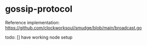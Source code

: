 # gossip-protocol

Reference implementation: https://github.com/clockworksoul/smudge/blob/main/broadcast.go
 
todo:
[] have working node setup
